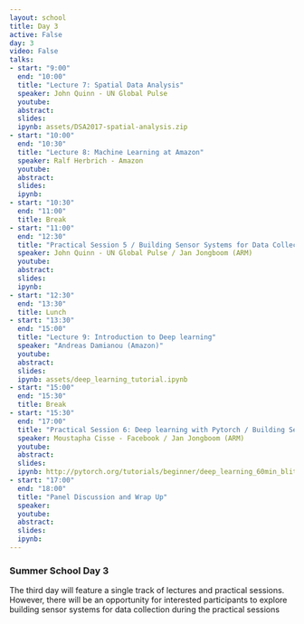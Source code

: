 ```yaml
---
layout: school
title: Day 3
active: False
day: 3
video: False
talks:
- start: "9:00"
  end: "10:00"
  title: "Lecture 7: Spatial Data Analysis"
  speaker: John Quinn - UN Global Pulse
  youtube:
  abstract:
  slides:
  ipynb: assets/DSA2017-spatial-analysis.zip
- start: "10:00"
  end: "10:30"
  title: "Lecture 8: Machine Learning at Amazon"
  speaker: Ralf Herbrich - Amazon
  youtube:
  abstract:
  slides:
  ipynb:
- start: "10:30"
  end: "11:00"
  title: Break
- start: "11:00"
  end: "12:30"
  title: "Practical Session 5 / Building Sensor Systems for Data Collection"
  speaker: John Quinn - UN Global Pulse / Jan Jongboom (ARM)
  youtube:
  abstract:
  slides:
  ipynb:
- start: "12:30"
  end: "13:30"
  title: Lunch
- start: "13:30"
  end: "15:00"
  title: "Lecture 9: Introduction to Deep learning"
  speaker: "Andreas Damianou (Amazon)" 
  youtube:
  abstract:
  slides:
  ipynb: assets/deep_learning_tutorial.ipynb
- start: "15:00"
  end: "15:30"
  title: Break
- start: "15:30"
  end: "17:00"
  title: "Practical Session 6: Deep learning with Pytorch / Building Sensor Systems for Data Collection"
  speaker: Moustapha Cisse - Facebook / Jan Jongboom (ARM)
  youtube:
  abstract:
  slides: 
  ipynb: http://pytorch.org/tutorials/beginner/deep_learning_60min_blitz.html
- start: "17:00"
  end: "18:00"
  title: "Panel Discussion and Wrap Up"
  speaker: 
  youtube:
  abstract:
  slides:
  ipynb:
---
```


<h3> Summer School Day 3 </h3>

<p>The third day will feature a single track of lectures and practical sessions. However, there will be an opportunity for interested participants to explore building sensor systems for data collection during the practical sessions</p>
